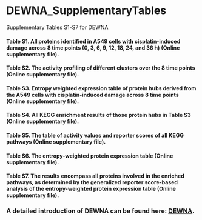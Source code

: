 # DEWNA_SupplementaryTables
Supplementary Tables S1-S7 for DEWNA

#### Table S1. All proteins identified in A549 cells with cisplatin-induced damage across 8 time points (0, 3, 6, 9, 12, 18, 24, and 36 h) (Online supplementary file).
#### Table S2. The activity profiling of different clusters over the 8 time points (Online supplementary file).
#### Table S3. Entropy weighted expression table of protein hubs derived from the A549 cells with cisplatin-induced damage across 8 time points (Online supplementary file).
#### Table S4. All KEGG enrichment results of those protein hubs in Table S3 (Online supplementary file).
#### Table S5. The table of activity values and reporter scores of all KEGG pathways (Online supplementary file).
#### Table S6. The entropy-weighted protein expression table (Online supplementary file).
#### Table S7. The results encompass all proteins involved in the enriched pathways, as determined by the generalized reporter score-based analysis of the entropy-weighted protein expression table (Online supplementary file).

### A detailed introduction of DEWNA can be found here: [DEWNA](https://github.com/wangshisheng/DEWNA).


